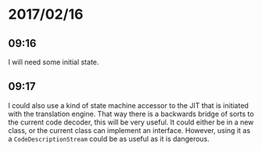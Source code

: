 # 2017/02/16

## 09:16

I will need some initial state.

## 09:17

I could also use a kind of state machine accessor to the JIT that is initiated
with the translation engine. That way there is a backwards bridge of sorts to
the current code decoder, this will be very useful. It could either be in a
new class, or the current class can implement an interface. However, using it
as a `CodeDescriptionStream` could be as useful as it is dangerous.
